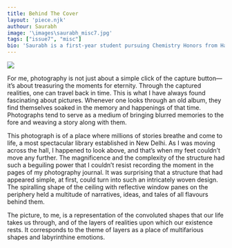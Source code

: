 ```yaml
---
title: Behind The Cover
layout: 'piece.njk'
authour: Saurabh
image: '\images\saurabh_misc7.jpg'
tags: ["issue7", "misc"]
bio: 'Saurabh is a first-year student pursuing Chemistry Honors from Hansraj College, Delhi University. His penchant for photography and treasuring memories through his lens makes him wander into places unknown. He is a humble and enthusiastic person who has made his mark internationally by participating and earning accolades in various events and competitions. His workscan be found on instagram <a href = "https://www.instagram.com/saurabhmention" target = "_blank">@saurabhmention </a>'
---
```


<img src = "\images\cover7.jpg" class="piece-image">

For me, photography is not just about a simple click of the capture button—it’s about treasuring the moments for eternity. Through the captured realities, one can travel back in time. This is what I have always found fascinating about pictures. Whenever one looks through an old album, they find themselves soaked in the memory and happenings of that time. Photographs tend to serve as a medium of bringing blurred memories to the fore and weaving a story along with them. 

This photograph is of a place where millions of stories breathe and come to life, a most spectacular library established in New Delhi. As I was moving across the hall, I happened to look above, and that’s when my feet couldn’t move any further. The magnificence and the complexity of the structure had such a beguiling power that I couldn’t resist recording the moment in the pages of my photography journal. It was surprising that a structure that had appeared simple, at first, could turn into such an intricately woven design. The spiralling shape of the ceiling with reflective window panes on the periphery held a multitude of narratives, ideas, and tales of all flavours behind them. 

The picture, to me, is a representation of the convoluted shapes that our life takes us through, and of the layers of realities upon which our existence rests. It corresponds to the theme of layers as a place of multifarious shapes and labyrinthine emotions.